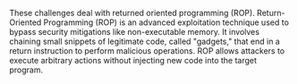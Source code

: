 These challenges deal with returned oriented programming (ROP).
Return-Oriented Programming (ROP) is an advanced exploitation technique used to bypass security mitigations like non-executable memory. It involves chaining small snippets of legitimate code, called "gadgets," that end in a return instruction to perform malicious operations. ROP allows attackers to execute arbitrary actions without injecting new code into the target program.
